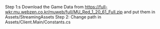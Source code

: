 Step 1:s Download the Game Data from
https://full-wkr.mu.webzen.co.kr/muweb/full/MU_Red_1_20_61_Full.zip
and put them in Assets/StreamingAssets
Step 2: Change path in Assets/Client.Main/Constants.cs
